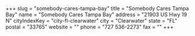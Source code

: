 +++
slug = "somebody-cares-tampa-bay"
title = "Somebody Cares Tampa Bay"
name = "Somebody Cares Tampa Bay"
address = "21903 US Hwy 19 N"
cityIndexKey = "city-fl-clearwater"
city = "Clearwater"
state = "FL"
postal = "33765"
website = ""
phone = "727 536-2273"
fax = ""
+++
